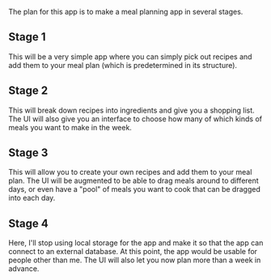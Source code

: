 The plan for this app is to make a meal planning app in several stages.

## Stage 1

This will be a very simple app where you can simply pick out recipes and add them to your meal plan (which is predetermined in its structure).

## Stage 2

This will break down recipes into ingredients and give you a shopping list. The UI will also give you an interface to choose how many of which kinds of meals you want to make in the week.

## Stage 3

This will allow you to create your own recipes and add them to your meal plan. The UI will be augmented to be able to drag meals around to different days, or even have a "pool" of meals you want to cook that can be dragged into each day.

## Stage 4

Here, I'll stop using local storage for the app and make it so that the app can connect to an external database. At this point, the app would be usable for people other than me. The UI will also let you now plan more than a week in advance.